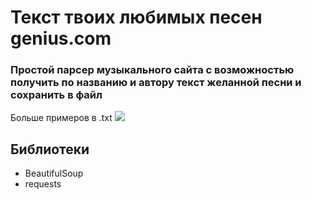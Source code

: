 <h1> Текст твоих любимых песен genius.com </h1>

<h3> Простой парсер музыкального сайта с возможностью получить по названию и автору текст желанной песни и сохранить в файл </h3>
Больше примеров в .txt
<img src ="https://sun9-64.userapi.com/IWnuFJywAy3pNFPq3BnqDiXzhCENqricN9moDw/EaWqOVXFR5o.jpg">
<h2> Библиотеки </h2>

+ BeautifulSoup
+ requests
